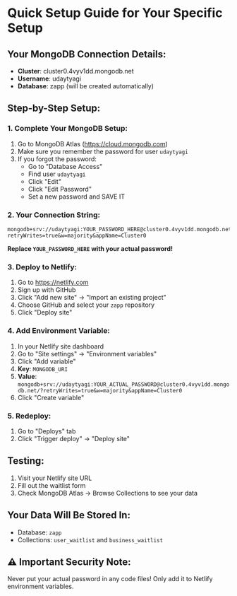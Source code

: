 # Quick Setup Guide for Your Specific Setup

## Your MongoDB Connection Details:
- **Cluster**: cluster0.4vyv1dd.mongodb.net
- **Username**: udaytyagi
- **Database**: zapp (will be created automatically)

## Step-by-Step Setup:

### 1. Complete Your MongoDB Setup:
1. Go to MongoDB Atlas (https://cloud.mongodb.com)
2. Make sure you remember the password for user `udaytyagi`
3. If you forgot the password:
   - Go to "Database Access"
   - Find user `udaytyagi`
   - Click "Edit"
   - Click "Edit Password"
   - Set a new password and SAVE IT

### 2. Your Connection String:
```
mongodb+srv://udaytyagi:YOUR_PASSWORD_HERE@cluster0.4vyv1dd.mongodb.net/?retryWrites=true&w=majority&appName=Cluster0
```

**Replace `YOUR_PASSWORD_HERE` with your actual password!**

### 3. Deploy to Netlify:
1. Go to https://netlify.com
2. Sign up with GitHub
3. Click "Add new site" → "Import an existing project"
4. Choose GitHub and select your `zapp` repository
5. Click "Deploy site"

### 4. Add Environment Variable:
1. In your Netlify site dashboard
2. Go to "Site settings" → "Environment variables"
3. Click "Add variable"
4. **Key**: `MONGODB_URI`
5. **Value**: `mongodb+srv://udaytyagi:YOUR_ACTUAL_PASSWORD@cluster0.4vyv1dd.mongodb.net/?retryWrites=true&w=majority&appName=Cluster0`
6. Click "Create variable"

### 5. Redeploy:
1. Go to "Deploys" tab
2. Click "Trigger deploy" → "Deploy site"

## Testing:
1. Visit your Netlify site URL
2. Fill out the waitlist form
3. Check MongoDB Atlas → Browse Collections to see your data

## Your Data Will Be Stored In:
- Database: `zapp`
- Collections: `user_waitlist` and `business_waitlist`

## ⚠️ Important Security Note:
Never put your actual password in any code files! Only add it to Netlify environment variables.